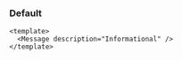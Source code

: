 ### Default

<!--start-code-->

```vue
<template>
  <Message description="Informational" />
</template>
```

<!--end-code-->
